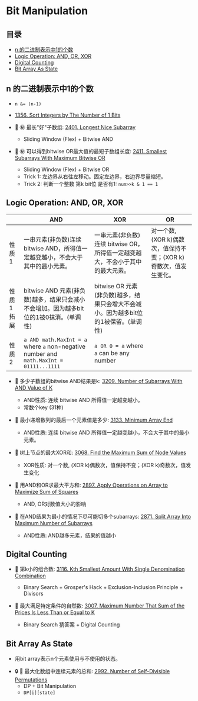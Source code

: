 # Bit Manipulation

## 目录
* [n 的二进制表示中1的个数](#n-的二进制表示中1的个数)
* [Logic Operation: AND, OR, XOR](#logic-operation-and-or-xor)
* [Digital Counting](#digital-counting)
* [Bit Array As State](#bit-array-as-state)

## n 的二进制表示中1的个数
* `n &= (n-1)`
* [1356. Sort Integers by The Number of 1 Bits](https://github.com/szhou12/leetcode-go/tree/main/leetcode/1356-Sort-Integers-by-The-Number-of-1-Bits)

* :red_circle: :secret: 最长"好"子数组: [2401. Longest Nice Subarray](https://github.com/szhou12/leetcode-go/tree/main/leetcode/2401-Longest-Nice-Subarray)
    * Sliding Window (Flex) + Bitwise AND

* :red_circle: :secret: 可以得到bitwise OR最大值的最短子数组长度: [2411. Smallest Subarrays With Maximum Bitwise OR](https://github.com/szhou12/leetcode-go/tree/main/leetcode/2411-Smallest-Subarrays-With-Maximum-Bitwise-OR)
    * Sliding Window (Flex) + Bitwise OR
    * Trick 1: 左边界从右往左移动。固定左边界，右边界尽量缩短。
    * Trick 2: 判断一个整数 第k bit位 是否有1: `num>>k & 1 == 1`

## Logic Operation: AND, OR, XOR
| | AND | XOR | OR |
|-| - | - | - |
|性质1|一串元素(非负数)连续 bitwise AND，所得值一定越变越小，不会大于其中的最小元素。|一串元素(非负数)连续 bitwise OR，所得值一定越变越大，不会小于其中的最大元素。| 对一个数, (XOR k)偶数次，值保持不变；(XOR k)奇数次，值发生变化。 |
|性质1拓展|bitwise AND 元素(非负数)越多，结果只会减小不会增加。因为越多bit位的1被0抹消。(单调性)|bitwise OR 元素(非负数)越多，结果只会增大不会减小。因为越多bit位的1被保留。(单调性)||
|性质2|`a AND math.MaxInt = a` where `a` non-negative number and `math.MaxInt = 01111...1111`|`a OR 0 = a` where `a` can be any number||

* :red_circle: 多少子数组的bitwise AND结果是k: [3209. Number of Subarrays With AND Value of K](https://github.com/szhou12/leetcode-go/tree/main/leetcode/3209-Number-of-Subarrays-With-AND-Value-of-K)
    * AND性质: 连续 bitwise AND 所得值一定越变越小。
    * 常数个key (31种)

* :red_circle: 最小递增数列的最后一个元素值是多少: [3133. Minimum Array End](https://github.com/szhou12/leetcode-go/blob/main/leetcode/3133-Minimum-Array-End/README.md)
    * AND性质: 连续 bitwise AND 所得值一定越变越小，不会大于其中的最小元素。

* :red_circle: 树上节点的最大XOR和: [3068. Find the Maximum Sum of Node Values](https://github.com/szhou12/leetcode-go/tree/main/leetcode/3068-Find-the-Maximum-Sum-of-Node-Values)
    * XOR性质: 对一个数, (XOR k)偶数次，值保持不变；(XOR k)奇数次，值发生变化

* :red_circle: 用AND和OR求最大平方和: [2897. Apply Operations on Array to Maximize Sum of Squares](https://github.com/szhou12/leetcode-go/tree/main/leetcode/2897-Apply-Operations-on-Array-to-Maximize-Sum-of-Squares)
    * AND, OR对数值大小的影响

* :red_circle: 在AND结果为最小的情况下尽可能切多个subarrays: [2871. Split Array Into Maximum Number of Subarrays](https://github.com/szhou12/leetcode-go/tree/main/leetcode/2871-Split-Array-Into-Maximum-Number-of-Subarrays)
    * AND性质: AND越多元素，结果的值越小

## Digital Counting

* :red_circle: 第k小的组合数: [3116. Kth Smallest Amount With Single Denomination Combination](https://github.com/szhou12/leetcode-go/tree/main/leetcode/3116-Kth-Smallest-Amount-With-Single-Denomination-Combination)
    * Binary Search + Grosper's Hack + Exclusion-Inclusion Principle + Divisors

* :red_circle: 最大满足特定条件的自然数: [3007. Maximum Number That Sum of the Prices Is Less Than or Equal to K](https://github.com/szhou12/leetcode-go/tree/main/leetcode/3007-Maximum-Number-That-Sum-of-the-Prices-Is-Less-Than-or-Equal-to-K)
    * Binary Search 猜答案 + Digital Counting

## Bit Array As State
- 用bit array表示n个元素使用与不使用的状态。

* :lock: :red_circle: 最大化数组中连续元素的总和: [2992. Number of Self-Divisible Permutations](https://github.com/szhou12/leetcode-go/tree/main/leetcode/2992-Number-of-Self-Divisible-Permutations)
    * DP + Bit Manipulation
    * `DP[i][state]`